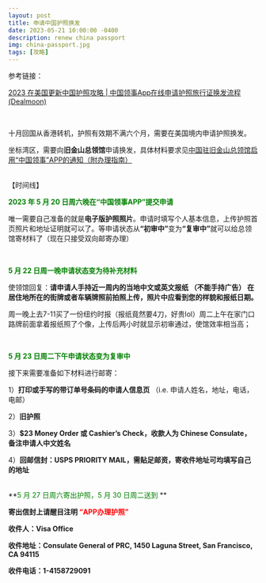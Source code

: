 ```yaml
---
layout: post
title: 申请中国护照换发
date: 2023-05-21 10:00:00 -0400
description: renew china passport
img: china-passport.jpg
tags: [攻略]
---
```



参考链接：


<a href="https://www.dealmoon.com/guide/955938" target="_blank">2023 在美国更新中国护照攻略 | 中国领事App在线申请护照旅行证换发流程 (Dealmoon)</a>



<br>

十月回国从香港转机，护照有效期不满六个月，需要在美国境内申请护照换发。

坐标湾区，需要向<b>旧金山总领馆</b>申请换发，具体材料要求见<a href="http://sanfrancisco.china-consulate.gov.cn/qianzhen/fzlxz/202105/t20210531_9018452.htm" target="_blank">中国驻旧金山总领馆启用“中国领事”APP的通知（附办理指南）</a>



<br>
【时间线】

**<span style="color:green">2023 年 5 月 20 日周六晚在“中国领事APP”提交申请</span>**

唯一需要自己准备的就是<b>电子版护照照片</b>。申请时填写个人基本信息，上传护照首页照片和地址证明就可以了。等申请状态从<b>“初审中”</b>变为<b>“复审中”</b>就可以给总领馆寄材料了（现在只接受双向邮寄办理）

<br>

**<span style="color:green">5 月 22 日周一晚申请状态变为待补充材料</span>**


使领馆回复：<b>请申请人手持近一周内的当地中文或英文报纸 （不能手持广告） 在居住地所在的街牌或者车辆牌照前拍照上传，照片中应看到您的样貌和报纸日期。</b>

周一晚上去7-11买了一份纽约时报（报纸竟然要4刀，好贵lol）周二上午在家门口路牌前面拿着报纸照了个像，上传后两小时就显示初审通过，使馆效率相当高；

<br>


**<span style="color:green">5 月 23 日周二下午申请状态变为复审中</span>**

接下来需要准备如下材料进行邮寄：

1）<b>打印或手写的带订单号条码的申请人信息页</b> （i.e. 申请人姓名，地址，电话，电邮）

2）<b>旧护照</b>

3）<b>$23 Money Order 或 Cashier’s Check，收款人为 Chinese Consulate，备注申请人中文姓名</b>


4）<b>回邮信封：USPS PRIORITY MAIL，需贴足邮资，寄收件地址可均填写自己的地址</b>


<br>
**<span style="color:green">5 月 27 日周六寄出护照，5 月 30 日周二送到 </span>**

<b>寄出信封上请醒目注明 <span style="color:red">“APP办理护照”</span></b> 

<b>收件人：Visa Office</b>

<b>收件地址：Consulate General of PRC, 1450 Laguna Street, San Francisco, CA 94115 </b>

<b>收件电话：1-4158729091</b>









